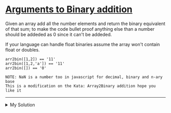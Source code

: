 # [Arguments to Binary addition](https://www.codewars.com/kata/57642a90dee2da8dd3000161)

Given an array add all the number elements and return the binary equivalent of that sum; to make the code bullet proof anything else than a number should be addeded as 0 since it can't be addeded.

If your language can handle float binaries assume the array won't contain float or doubles.

```
arr2bin([1,2]) == '11'
arr2bin([1,2,'a']) == '11'
arr2bin([]) == '0'

NOTE: NaN is a number too in javascript for decimal, binary and n-ary base
This is a modification on the Kata: Array2Binary addition hope you like it
```

---

<details><summary>My Solution</summary>

```js
function arr2bin(arr) {
  return arr
    .reduce((acc, cur) => {
      // Check if the current element is a number
      return typeof cur === 'number' ? acc + cur : acc
    }, 0)
    .toString(2) // Convert the sum to its binary representation
}
```

</details>
